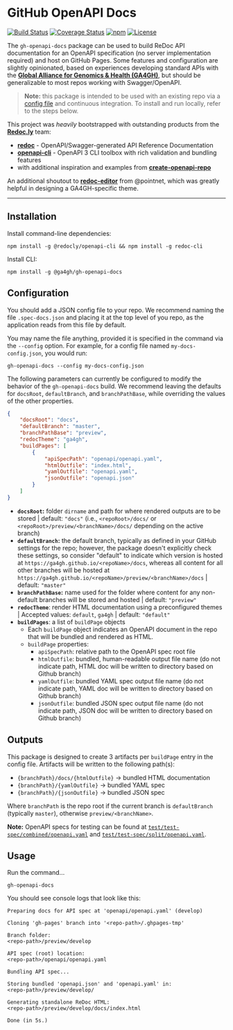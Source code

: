 # GitHub OpenAPI Docs

[![Build Status](https://travis-ci.org/ga4gh/gh-openapi-docs.svg?branch=master)](https://travis-ci.org/ga4gh/gh-openapi-docs) [![Coverage Status](https://coveralls.io/repos/github/ga4gh/gh-openapi-docs/badge.svg?branch=master&service=github)](https://coveralls.io/github/ga4gh/gh-openapi-docs?branch=master&service=github) [![npm](http://img.shields.io/npm/v/gh-openapi-docs.svg)](https://www.npmjs.com/package/gh-openapi-docs) [![License](https://img.shields.io/npm/l/gh-openapi-docs.svg)](https://github.com/ga4gh/gh-openapi-docs/blob/master/LICENSE)

The `gh-openapi-docs` package can be used to build ReDoc API documentation for an OpenAPI specification (no server implementation required) and host on GitHub Pages. Some features and configuration are slightly opinionated, based on experiences developing standard APIs with the [**Global Alliance for Genomics & Health (GA4GH)**](https://www.ga4gh.org/), but should be generalizable to most repos working with Swagger/OpenAPI.

> **Note:** this package is intended to be used with an existing repo via a [config file](#Configuration) and continuous integration. To install and run locally, refer to the steps below.

This project was *heavily* bootstrapped with outstanding products from the [**Redoc.ly**](https://redoc.ly/) team:
+ [**redoc**](https://github.com/Redocly/redoc) - OpenAPI/Swagger-generated API Reference Documentation
+ [**openapi-cli**](https://github.com/Redocly/openapi-cli) - OpenAPI 3 CLI toolbox with rich validation and bundling features
+ with additional inspiration and examples from [**create-openapi-repo**](https://github.com/Redocly/create-openapi-repo)

An additional shoutout to [**redoc-editor**](https://github.com/pointnet/redoc-editor) from @pointnet, which was greatly helpful in designing a GA4GH-specific theme.

---

## Installation

Install command-line dependencies:

```shell
npm install -g @redocly/openapi-cli && npm install -g redoc-cli
```

Install CLI:

```shell
npm install -g @ga4gh/gh-openapi-docs
```

## Configuration

You should add a JSON config file to your repo. We recommend naming the file `.spec-docs.json` and placing it at the top level of you repo, as the application reads from this file by default.

You may name the file anything, provided it is specified in the command via the `--config` option. For example, for a config file named `my-docs-config.json`, you would run:

```
gh-openapi-docs --config my-docs-config.json
```

The following parameters can currently be configured to modify the behavior of the `gh-openapi-docs` build. We recommend leaving the defaults for `docsRoot`, `defaultBranch`, and `branchPathBase`, while overriding the values of the other properties.

```json
{
    "docsRoot": "docs",
    "defaultBranch": "master",
    "branchPathBase": "preview",
    "redocTheme": "ga4gh",
    "buildPages": [
        {
            "apiSpecPath": "openapi/openapi.yaml",
            "htmlOutfile": "index.html",
            "yamlOutfile": "openapi.yaml",
            "jsonOutfile": "openapi.json"
        }
    ]
}
```

+ **`docsRoot`:** folder `dirname` and path for where rendered outputs are to be stored | default: `"docs"` (i.e., `<repoRoot>/docs/` or `<repoRoot>/preview/<branchName>/docs/` depending on the active branch)
+ **`defaultBranch`:** the default branch, typically as defined in your GitHub settings for the repo; however, the package doesn't explicitly check these settings, so consider "default" to indicate which version is hosted at `https://ga4gh.github.io/<repoName>/docs`, whereas all content for all other branches will be hosted at `https://ga4gh.github.io/<repoName>/preview/<branchName>/docs` | default: `"master"`
+ **`branchPathBase`:** name used for the folder where content for any non-default branches will be stored and hosted | default: `"preview"`
+ **`redocTheme`**: render HTML documentation using a preconfigured themes | Accepted values: `default`, `ga4gh` | default: `"default"`
+ **`buildPages`**: a list of `buildPage` objects
  - Each `buildPage` object indicates an OpenAPI document in the repo that will be bundled and rendered as HTML.
  - `buildPage` properties:
    * `apiSpecPath`: relative path to the OpenAPI spec root file
    * `htmlOutfile`: bundled, human-readable output file name (do not indicate path, HTML doc will be written to directory based on Github branch)
    * `yamlOutfile`: bundled YAML spec output file name (do not indicate path, YAML doc will be written to directory based on Github branch)
    * `jsonOutfile`: bundled JSON spec output file name (do not indicate path, JSON doc will be written to directory based on Github branch)


## Outputs

This package is designed to create 3 artifacts per `buildPage` entry in the config file. Artifacts will be written to the following path(s):

- `{branchPath}/docs/{htmlOutfile}` -> bundled HTML documentation
- `{branchPath}/{yamlOutfile}` -> bundled YAML spec
- `{branchPath}/{jsonOutfile}` -> bundled JSON spec

Where `branchPath` is the repo root if the current branch is `defaultBranch` (typically `master`), otherwise `preview/<branchName>`.

**Note:** OpenAPI specs for testing can be found at [`test/test-spec/combined/openapi.yaml`](test/test-spec/combined/openapi.yaml) and [`test/test-spec/split/openapi.yaml`](test/test-spec/split/openapi.yaml).

## Usage

Run the command...

```shell
gh-openapi-docs
```

You should see console logs that look like this:

```shell
Preparing docs for API spec at 'openapi/openapi.yaml' (develop)

Cloning 'gh-pages' branch into '<repo-path>/.ghpages-tmp'

Branch folder:
<repo-path>/preview/develop

API spec (root) location:
<repo-path>/openapi/openapi.yaml

Bundling API spec...

Storing bundled 'openapi.json' and 'openapi.yaml' in:
<repo-path>/preview/develop/

Generating standalone ReDoc HTML:
<repo-path>/preview/develop/docs/index.html

Done (in 5s.)
```
